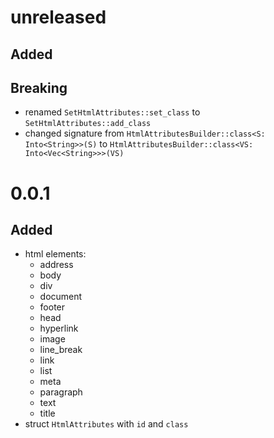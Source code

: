# unreleased

## Added

## Breaking

- renamed `SetHtmlAttributes::set_class` to `SetHtmlAttributes::add_class`
- changed signature from `HtmlAttributesBuilder::class<S: Into<String>>(S)` to `HtmlAttributesBuilder::class<VS: Into<Vec<String>>>(VS)`

# 0.0.1

## Added

- html elements:
  - address
  - body
  - div
  - document
  - footer
  - head
  - hyperlink
  - image
  - line_break
  - link
  - list
  - meta
  - paragraph
  - text
  - title
- struct `HtmlAttributes` with `id` and `class`
